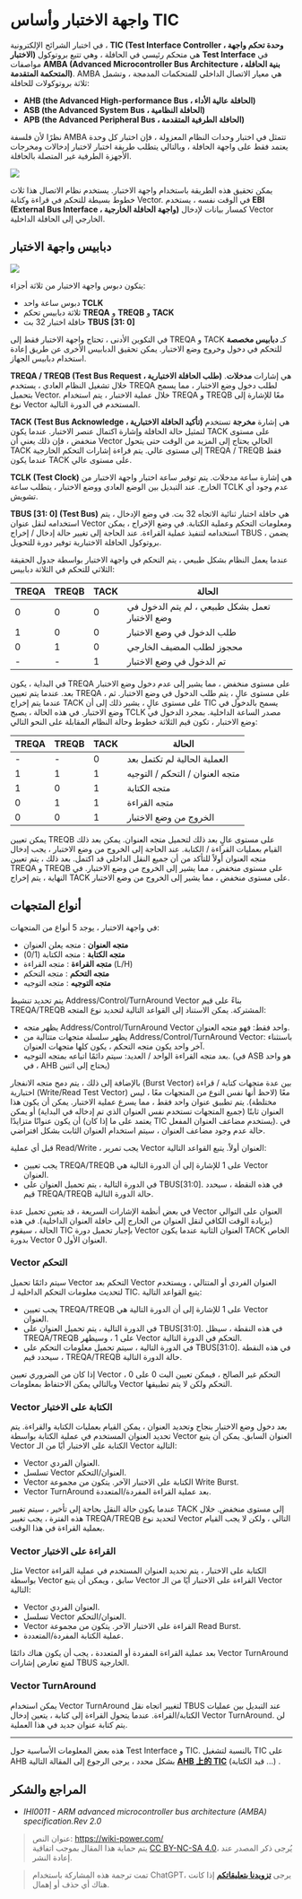 # واجهة الاختبار وأساس TIC

في اختبار الشرائح الإلكترونية ، **TIC (Test Interface Controller ، وحدة تحكم واجهة الاختبار)** هي متحكم رئيسي في الحافلة ، وهي تتبع بروتوكول **Test Interface** في مواصفات **AMBA (Advanced Microcontroller Bus Architecture ، بنية الحافلة المتحكمة المتقدمة)**. AMBA هي معيار الاتصال الداخلي للمتحكمات المدمجة ، وتشمل ثلاثة بروتوكولات للحافلة:

- **AHB (the Advanced High-performance Bus ، الحافلة عالية الأداء)**
- **ASB (the Advanced System Bus ، الحافلة النظامية)**
- **APB (the Advanced Peripheral Bus ، الحافلة الطرفية المتقدمة)**

نظرًا لأن فلسفة AMBA تتمثل في اختبار وحدات النظام المعزولة ، فإن اختبار كل وحدة يعتمد فقط على واجهة الحافلة ، وبالتالي يتطلب طريقة اختبار لاختبار إدخالات ومخرجات الأجهزة الطرفية غير المتصلة بالحافلة.

![](https://img.wiki-power.com/d/wiki-media/img/202308262214877.png)

يمكن تحقيق هذه الطريقة باستخدام واجهة الاختبار. يستخدم نظام الاتصال هذا ثلاث خطوط بسيطة للتحكم في قراءة وكتابة Vector. في الوقت نفسه ، يستخدم **EBI (External Bus Interface ، واجهة الحافلة الخارجية)** كمسار بيانات لإدخال Vector الخارجي إلى الحافلة الداخلية.

## دبابيس واجهة الاختبار

![](https://img.wiki-power.com/d/wiki-media/img/202308262225257.png)

يتكون دبوس واجهة الاختبار من ثلاثة أجزاء:

- دبوس ساعة واحد **TCLK**
- ثلاثة دبابيس تحكم **TREQA** و **TREQB** و **TACK**
- حافلة اختبار 32 بت **TBUS [31: 0]**

في التكوين الأدنى ، تحتاج واجهة الاختبار فقط إلى TREQA و TACK كـ **دبابيس مخصصة** للتحكم في دخول وخروج وضع الاختبار. يمكن تحقيق الدبابيس الأخرى عن طريق إعادة استخدام دبابيس الجهاز.

**TREQA / TREQB (Test Bus Request ، طلب الحافلة الاختبارية)** هي إشارات **مدخلات**. خلال تشغيل النظام العادي ، يستخدم TREQA لطلب دخول وضع الاختبار ، مما يسمح بتحميل Vector. خلال عملية الاختبار ، يتم استخدام TREQA و TREQB معًا للإشارة إلى نوع Vector المستخدم في الدورة التالية.

**TACK (Test Bus Acknowledge ، تأكيد الحافلة الاختبارية)** هي إشارة **مخرجة** تستخدم لتمثيل حالة الحافلة وإشارة اكتمال عنصر الاختبار. عندما يكون TACK على مستوى منخفض ، فإن ذلك يعني أن Vector الحالي يحتاج إلى المزيد من الوقت حتى يتحول TACK إلى مستوى عالي. يتم قراءة إشارات التحكم الخارجية TREQA / TREQB فقط عندما يكون TACK على مستوى عالي.

**TCLK (Test Clock)** هي إشارة ساعة مدخلات. يتم توفير ساعة اختبار واجهة الاختبار من الخارج. عند التبديل بين الوضع العادي ووضع الاختبار ، يتطلب ساعة TCLK عدم وجود أي تشويش.

**TBUS [31: 0] (Test Bus)** هي حافلة اختبار ثنائية الاتجاه 32 بت. في وضع الإدخال ، يتم استخدامه لنقل عنوان Vector ومعلومات التحكم وعملية الكتابة. في وضع الإخراج ، يمكن استخدامه لتنفيذ عملية القراءة. عند الحاجة إلى تغيير حالة إدخال / إخراج TBUS ، يضمن بروتوكول الحافلة الاختبارية توفير دورة للتحويل.

عندما يعمل النظام بشكل طبيعي ، يتم التحكم في واجهة الاختبار بواسطة جدول الحقيقة الثلاثي للتحكم في الثلاثة دبابيس:

| TREQA | TREQB | TACK | الحالة                    |
| ----- | ----- | ---- | ------------------------ |
| 0     | 0     | 0    | تعمل بشكل طبيعي ، لم يتم الدخول في وضع الاختبار |
| 1     | 0     | 0    | طلب الدخول في وضع الاختبار         |
| 0     | 1     | 0    | محجوز لطلب المضيف الخارجي   |
| -     | -     | 1    | تم الدخول في وضع الاختبار           |

في البداية ، يكون TREQA على مستوى منخفض ، مما يشير إلى عدم دخول وضع الاختبار بعد. عندما يتم تعيين TREQA على مستوى عالٍ ، يتم طلب الدخول في وضع الاختبار. ثم ، عندما يتم إخراج TACK على مستوى عالٍ ، يشير ذلك إلى أن TIC يسمح بالدخول في وضع الاختبار. في هذه الحالة ، يصبح TCLK مصدر الساعة الداخلية. بمجرد الدخول في وضع الاختبار ، تكون قيم الثلاثة خطوط وحالة النظام المقابلة على النحو التالي:

| TREQA | TREQB | TACK | الحالة                              |
| ----- | ----- | ---- | --------------------------------- |
| -     | -     | 0    | العملية الحالية لم تكتمل بعد                  |
| 1     | 1     | 1    | متجه العنوان / التحكم / التوجيه |
| 1     | 0     | 1    | متجه الكتابة                 |
| 0     | 1     | 1    | متجه القراءة                  |
| 0     | 0     | 1    | الخروج من وضع الاختبار                      |

يمكن تعيين TREQB على مستوى عالٍ بعد ذلك لتحميل متجه العنوان. يمكن بعد ذلك القيام بعمليات القراءة / الكتابة. عند الحاجة إلى الخروج من وضع الاختبار ، يجب إدخال متجه العنوان أولاً للتأكد من أن جميع النقل الداخلي قد اكتمل. بعد ذلك ، يتم تعيين TREQA و TREQB على مستوى منخفض ، مما يشير إلى الخروج من وضع الاختبار. في النهاية ، يتم إخراج TACK على مستوى منخفض ، مما يشير إلى الخروج من وضع الاختبار.

## أنواع المتجهات

في واجهة الاختبار ، يوجد 5 أنواع من المتجهات:

- **متجه العنوان** : متجه يعلن العنوان
- **متجه الكتابة** : متجه الكتابة (0/1)
- **متجه القراءة** : متجه القراءة (L/H)
- **متجه التحكم** : متجه التحكم
- **متجه التوجيه** : متجه التوجيه

يتم تحديد تنشيط Address/Control/TurnAround Vector بناءً على قيم TREQA/TREQB المشتركة. يمكن الاستناد إلى القواعد التالية لتحديد نوع المتجه:

- يظهر متجه Address/Control/TurnAround Vector واحد فقط: فهو متجه العنوان.
- يظهر سلسلة متجهات متتالية من Address/Control/TurnAround Vector: باستثناء آخر واحد يكون متجه التحكم ، يكون كلها متجهات العنوان.
- بعد متجه القراءة الواحد / العديد: سيتم دائمًا اتباعه بمتجه التوجيه. (في ASB هو واحد ، في AHB يحتاج إلى اثنين)

بالإضافة إلى ذلك ، يتم دمج متجه الانفجار (Burst Vector) بين عدة متجهات كتابة / قراءة اختبارية (Write/Read Test Vector) معًا (لاحظ أنها نفس النوع من المتجهات معًا ، ليس مختلطة). يتم تطبيق عنوان واحد فقط ، مما يسرع عملية الاختبار. يمكن أن يكون هذا العنوان ثابتًا (جميع المتجهات تستخدم نفس العنوان الذي تم إدخاله في البداية) أو يمكن أن يكون عنوانًا متزايدًا (يعتمد على ما إذا كان TIC يستخدم مضاعف العنوان المفعل). في حالة عدم وجود مضاعف العنوان ، سيتم استخدام العنوان الثابت بشكل افتراضي.

قبل أي عملية Read/Write ، يجب تمرير Vector العنوان أولاً. يتبع القواعد التالية:

- يجب تعيين TREQA/TREQB على 1 للإشارة إلى أن الدورة التالية هي Vector العنوان.
- في الدورة التالية ، يتم تحميل العنوان على TBUS[31:0]. في هذه النقطة ، سيحدد قيم TREQA/TREQB حالة الدورة التالية.

في بعض أنظمة الإشارات السريعة ، قد يتعين تحميل عدة Vector العنوان على التوالي (بزيادة الوقت الكافي لنقل العنوان من الخارج إلى حافلة العنوان الداخلية). في هذه الحالة ، سيقوم TIC بإجبار تحميل دورة Vector العنوان الثانية عندما يكون TACK الخاص بدورة Vector العنوان الأول 0.

### Vector التحكم

سيتم دائمًا تحميل Vector التحكم بعد Vector العنوان الفردي أو المتتالي ، ويستخدم لتحديث معلومات التحكم الداخلية لـ TIC. يتبع القواعد التالية:

- يجب تعيين TREQA/TREQB على 1 للإشارة إلى أن الدورة التالية هي Vector العنوان.
- في الدورة التالية ، يتم تحميل العنوان على TBUS[31:0]. في هذه النقطة ، سيظل TREQA/TREQB على 1 ، وسيظهر Vector التحكم في الدورة التالية.
- في الدورة التالية ، سيتم تحميل معلومات التحكم على TBUS[31:0]. في هذه النقطة ، سيحدد قيم TREQA/TREQB حالة الدورة التالية.

إذا كان من الضروري تعيين Vector التحكم غير الصالح ، فيمكن تعيين البت 0 على 0 ، وبالتالي يمكن الاحتفاظ بمعلومات Vector التحكم ولكن لا يتم تطبيقها.

### Vector الكتابة على الاختبار

بعد دخول وضع الاختبار بنجاح وتحديد العنوان ، يمكن القيام بعمليات الكتابة والقراءة. يتم تحديد العنوان المستخدم في عملية الكتابة بواسطة Vector العنوان السابق. يمكن أن يتبع Vector الكتابة على الاختبار أيًا من الـ Vector التالية:

- Vector العنوان الفردي.
- تسلسل Vector العنوان/التحكم.
- Vector الكتابة على الاختبار الآخر. يتكون من مجموعة Write Burst.
- Vector TurnAround بعد عملية القراءة المفردة/المتعددة.

عندما يكون حالة النقل بحاجة إلى تأخير ، سيتم تغيير TACK إلى مستوى منخفض. خلال هذه الفترة ، يجب تغيير TREQA/TREQB لتحديد نوع Vector التالي ، ولكن لا يجب القيام بعملية القراءة في هذا الوقت.

### Vector القراءة على الاختبار

مثل Vector الكتابة على الاختبار ، يتم تحديد العنوان المستخدم في عملية القراءة بواسطة Vector سابق ، ويمكن أن يتبع Vector القراءة على الاختبار أيًا من الـ Vector التالية:

- Vector العنوان الفردي.
- تسلسل Vector العنوان/التحكم.
- Vector القراءة على الاختبار الآخر. يتكون من مجموعة Read Burst.
- عملية الكتابة المفردة/المتعددة.

بعد عملية القراءة المفردة أو المتعددة ، يجب أن يكون هناك دائمًا Vector TurnAround لمنع تعارض إشارات TBUS الخارجية.

### Vector TurnAround

يمكن استخدام Vector TurnAround لتغيير اتجاه نقل TBUS عند التبديل بين عمليات الكتابة/القراءة. عندما يتحول القراءة إلى كتابة ، يتعين إدخال Vector TurnAround. لن يتم كتابة عنوان جديد في هذا العملية.

---

هذه بعض المعلومات الأساسية حول Test Interface و TIC. بالنسبة لتشغيل TIC على AHB بشكل محدد ، يرجى الرجوع إلى المقالة التالية [**AHB 上的 TIC**](https://wiki-power.com/ar/AHB%E4%B8%8A%E7%9A%84TIC) (قيد الكتابة ...) .

## المراجع والشكر

- _IHI0011 - ARM advanced microcontroller bus architecture (AMBA) specification.Rev 2.0_

> عنوان النص: <https://wiki-power.com/>  
> يتم حماية هذا المقال بموجب اتفاقية [CC BY-NC-SA 4.0](https://creativecommons.org/licenses/by/4.0/deed.zh)، يُرجى ذكر المصدر عند إعادة النشر.

> تمت ترجمة هذه المشاركة باستخدام ChatGPT، يرجى [**تزويدنا بتعليقاتكم**](https://github.com/linyuxuanlin/Wiki_MkDocs/issues/new) إذا كانت هناك أي حذف أو إهمال.
